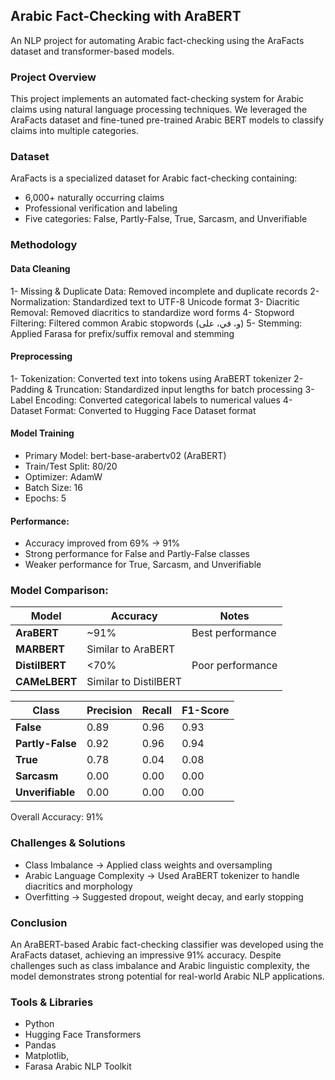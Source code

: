 
## Arabic Fact-Checking with AraBERT
An NLP project for automating Arabic fact-checking using the AraFacts dataset and transformer-based models.
### Project Overview
This project implements an automated fact-checking system for Arabic claims using natural language processing techniques. We leveraged the AraFacts dataset and fine-tuned pre-trained Arabic BERT models to classify claims into multiple categories.
### Dataset
AraFacts is a specialized dataset for Arabic fact-checking containing:
- 6,000+ naturally occurring claims
- Professional verification and labeling
- Five categories: False, Partly-False, True, Sarcasm, and Unverifiable

### Methodology
#### Data Cleaning
1- Missing & Duplicate Data: Removed incomplete and duplicate records
2- Normalization: Standardized text to UTF-8 Unicode format
3- Diacritic Removal: Removed diacritics to standardize word forms
4- Stopword Filtering: Filtered common Arabic stopwords (و، في، على)
5- Stemming: Applied Farasa for prefix/suffix removal and stemming

#### Preprocessing
1- Tokenization: Converted text into tokens using AraBERT tokenizer
2- Padding & Truncation: Standardized input lengths for batch processing
3- Label Encoding: Converted categorical labels to numerical values
4- Dataset Format: Converted to Hugging Face Dataset format

#### Model Training
- Primary Model: bert-base-arabertv02 (AraBERT)
- Train/Test Split: 80/20
- Optimizer: AdamW
- Batch Size: 16
- Epochs: 5

#### Performance:
- Accuracy improved from 69% → 91%
- Strong performance for False and Partly-False classes
- Weaker performance for True, Sarcasm, and Unverifiable

### Model Comparison:

| Model          | Accuracy              | Notes            |
| -------------- | --------------------- | ---------------- |
| **AraBERT**    | ~91%                  | Best performance |
| **MARBERT**    | Similar to AraBERT    |                  |
| **DistilBERT** | <70%                  | Poor performance |
| **CAMeLBERT**  | Similar to DistilBERT |                  |

| **Class**        | **Precision** | **Recall** | **F1-Score** |
| ---------------- | ------------- | ---------- | ------------ |
| **False**        | 0.89          | 0.96       | 0.93         |
| **Partly-False** | 0.92          | 0.96       | 0.94         |
| **True**         | 0.78          | 0.04       | 0.08         |
| **Sarcasm**      | 0.00          | 0.00       | 0.00         |
| **Unverifiable** | 0.00          | 0.00       | 0.00         |
Overall Accuracy: 91%

### Challenges & Solutions
- Class Imbalance → Applied class weights and oversampling
- Arabic Language Complexity → Used AraBERT tokenizer to handle diacritics and morphology
- Overfitting → Suggested dropout, weight decay, and early stopping

### Conclusion
An AraBERT-based Arabic fact-checking classifier was developed using the AraFacts dataset, achieving an impressive 91% accuracy.
Despite challenges such as class imbalance and Arabic linguistic complexity, the model demonstrates strong potential for real-world Arabic NLP applications.

### Tools & Libraries
- Python
- Hugging Face Transformers
- Pandas
- Matplotlib, 
- Farasa Arabic NLP Toolkit
